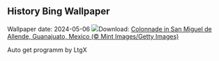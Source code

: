 ## History Bing Wallpaper
Wallpaper date: 2024-05-06
![](https://www.bing.com/th?id=OHR.SanMiguelAllende_EN-US9621237021_UHD.jpg&w=1000)Download: [Colonnade in San Miguel de Allende, Guanajuato, Mexico (© Mint Images/Getty Images)](https://www.bing.com/th?id=OHR.SanMiguelAllende_EN-US9621237021_UHD.jpg)

Auto get programm by LtgX
